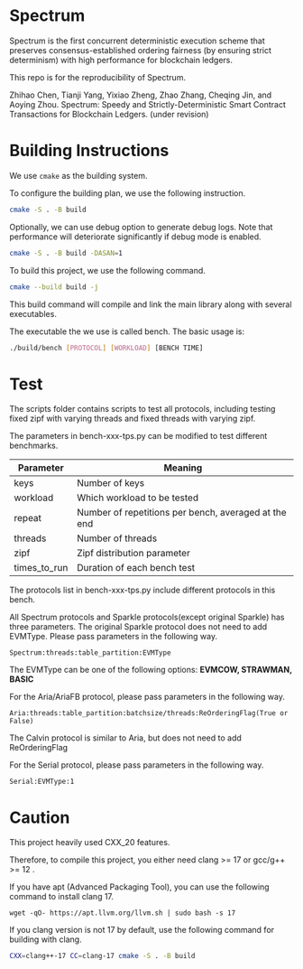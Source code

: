 # Spectrum

Spectrum is the first concurrent deterministic execution scheme that preserves consensus-established ordering fairness (by ensuring strict determinism) with high performance for blockchain ledgers.

This repo is for the reproducibility of Spectrum.

Zhihao Chen, Tianji Yang, Yixiao Zheng, Zhao Zhang, Cheqing Jin, and Aoying Zhou. Spectrum: Speedy and Strictly-Deterministic Smart Contract Transactions for Blockchain Ledgers. (under revision)

# Building Instructions

We use `cmake` as the building system.

To configure the building plan, we use the following instruction. 

```sh
cmake -S . -B build
```

Optionally, we can use debug option to generate debug logs. 
Note that performance will deteriorate significantly if debug mode is enabled. 

```sh
cmake -S . -B build -DASAN=1
```

To build this project, we use the following command. 

```sh
cmake --build build -j
```

This build command will compile and link the main library along with several executables. 

The executable the we use is called bench. The basic usage is: 

```sh
./build/bench [PROTOCOL] [WORKLOAD] [BENCH TIME]
```

# Test

The scripts folder contains scripts to test all protocols, including testing fixed zipf with varying threads and fixed threads with varying zipf.

The parameters in bench-xxx-tps.py can be modified to test different benchmarks.

| Parameter    | Meaning                           |
| ------------ | --------------------------------- |
| keys         | Number of keys                     |
| workload     | Which workload to be tested        |
| repeat       | Number of repetitions per bench, averaged at the end |
| threads      | Number of threads                  |
| zipf         | Zipf distribution parameter        |
| times_to_run | Duration of each bench test        |

The protocols list in bench-xxx-tps.py include different protocols in this bench.

All Spectrum protocols and Sparkle protocols(except original Sparkle) has three parameters. The original Sparkle protocol does not need to add EVMType. Please pass parameters in the following way.

```
Spectrum:threads:table_partition:EVMType
```

The EVMType can be one of the following options: **EVMCOW, STRAWMAN, BASIC**


For the Aria/AriaFB protocol, please pass parameters in the following way.

```
Aria:threads:table_partition:batchsize/threads:ReOrderingFlag(True or False)
```

The Calvin protocol is similar to Aria, but does not need to add ReOrderingFlag

For the Serial protocol, please pass parameters in the following way.

```
Serial:EVMType:1
```


# Caution

This project heavily used CXX_20 features. 

Therefore, to compile this project, you either need clang >= 17 or gcc/g++ >= 12 . 

If you have apt (Advanced Packaging Tool), you can use the following command to install clang 17. 

```
wget -qO- https://apt.llvm.org/llvm.sh | sudo bash -s 17
```

If you clang version is not 17 by default, use the following command for building with clang. 

```sh
CXX=clang++-17 CC=clang-17 cmake -S . -B build
```